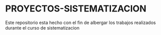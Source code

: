 # PROYECTOS-SISTEMATIZACION
Este repositorio esta hecho con el fin de albergar los trabajos realizados durante el curso de sistematizacion 
